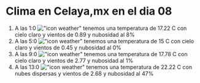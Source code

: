 # Clima en Celaya,mx en el dia 08

1. A las 1:0 !["icon weather"](http://openweathermap.org/img/w/01n.png) tenemos una temperatura de 17.22 C con cielo claro y  vientos de 0.89 y nubosidad al 8%
1. A las 5:0 !["icon weather"](http://openweathermap.org/img/w/01n.png) tenemos una temperatura de 15 C con cielo claro y  vientos de 0.45 y nubosidad al 0%
1. A las 9:0 !["icon weather"](http://openweathermap.org/img/w/01d.png) tenemos una temperatura de 17.78 C con cielo claro y  vientos de 2.77 y nubosidad al 1%
1. A las 13:0 !["icon weather"](http://openweathermap.org/img/w/03d.png) tenemos una temperatura de 22.22 C con nubes dispersas y  vientos de 2.68 y nubosidad al 47%
